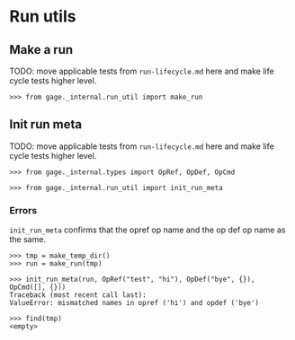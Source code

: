 # Run utils

## Make a run

TODO: move applicable tests from `run-lifecycle.md` here and make life
cycle tests higher level.

    >>> from gage._internal.run_util import make_run

## Init run meta

TODO: move applicable tests from `run-lifecycle.md` here and make life
cycle tests higher level.

    >>> from gage._internal.types import OpRef, OpDef, OpCmd

    >>> from gage._internal.run_util import init_run_meta

### Errors

`init_run_meta` confirms that the opref op name and the op def op name
as the same.

    >>> tmp = make_temp_dir()
    >>> run = make_run(tmp)

    >>> init_run_meta(run, OpRef("test", "hi"), OpDef("bye", {}), OpCmd([], {}))
    Traceback (most recent call last):
    ValueError: mismatched names in opref ('hi') and opdef ('bye')

    >>> find(tmp)
    <empty>

